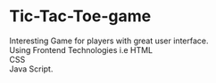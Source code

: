 # Tic-Tac-Toe-game
Interesting Game for players with great user interface.<br>
Using Frontend Technologies i.e HTML<br>
CSS<br>
Java Script.
